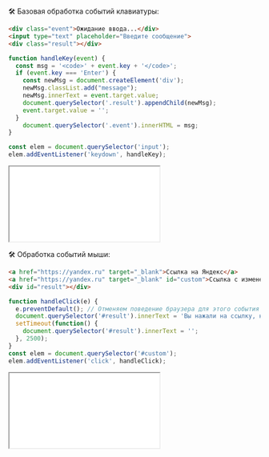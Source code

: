 ---
---

🛠 Базовая обработка событий клавиатуры:

```html
<div class="event">Ожидание ввода...</div>
<input type="text" placeholder="Введите сообщение">
<div class="result"></div>
```

```js
function handleKey(event) {
  const msg = '<code>' + event.key + '</code>';
  if (event.key === 'Enter') {
    const newMsg = document.createElement('div');
    newMsg.classList.add("message");
    newMsg.innerText = event.target.value;
    document.querySelector('.result').appendChild(newMsg);
    event.target.value = '';
  }
    document.querySelector('.event').innerHTML = msg;
}

const elem = document.querySelector('input');
elem.addEventListener('keydown', handleKey);
```

<iframe title="Обработка событий клавиатуры" src="./demos/keyboard-events.html"></iframe>

🛠 Обработка событий мыши:

```html
<a href="https://yandex.ru" target="_blank">Ссылка на Яндекс</a>
<a href="https://yandex.ru" target="_blank" id="custom">Ссылка с измененным поведением</a>
<div id="result"></div>
```

```js
function handleClick(e) {
  e.preventDefault(); // Отменяем поведение браузера для этого события
  document.querySelector('#result').innerText = 'Вы нажали на ссылку, но ничего не произошло!';
  setTimeout(function() {
    document.querySelector('#result').innerText = '';
  }, 2500);
}
const elem = document.querySelector('#custom');
elem.addEventListener('click', handleClick);
```

<iframe title="Обработка событий мыши" src="./demos/mouse-events.html"></iframe>

